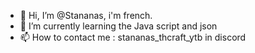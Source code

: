 - 👋 Hi, I’m @Stananas, i'm french.
- 🌱 I’m currently learning the Java script and json
- 📫 How to contact me : stananas_thcraft_ytb in discord
<!---
Stananas/Stananas is a ✨ special ✨ repository because its `README.md` (this file) appears on your GitHub profile.
You can click the Preview link to take a look at your changes.
--->
